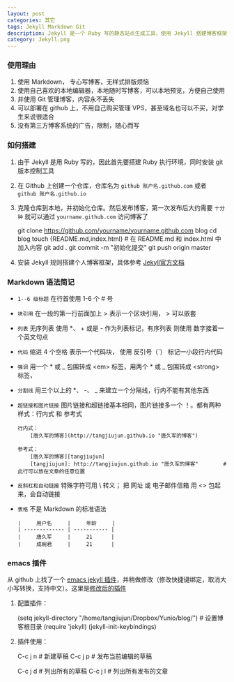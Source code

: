 ```yaml
---
layout: post
categories: 其它
tags: Jekyll Markdown Git
description: Jekyll 是一个 Ruby 写的静态站点生成工具，使用 Jekyll 搭建博客框架；撰写文章使用 Markdown，省去排版，样式的烦恼；使用 git 版本管理博客内容，内容永不丢失，并支持免费部署在 Github 上。
category: Jekyll.png
---
```


### 使用理由

  1. 使用 Markdown， 专心写博客，无样式排版烦恼
  2. 使用自己喜欢的本地编辑器，本地随时写博客，可以本地预览，方便自己使用
  3. 并使用 Git 管理博客，内容永不丢失
  4. 可以部署在 github 上，不用自己购买管理 VPS，甚至域名也可以不买，对学生来说很适合
  5. 没有第三方博客系统的广告，限制，随心而写

### 如何搭建

  1. 由于 Jekyll 是用 Ruby 写的，因此首先要搭建 Ruby 执行环境，同时安装 git 版本控制工具
  2. 在 Github 上创建一个仓库，仓库名为 `github 账户名.github.com` 或者 `github 账户名.github.io`
  3. 克隆仓库到本地，并初始化仓库。然后发布博客，第一次发布后大约需要 `十分钟` 就可以通过 `yourname.github.com` 访问博客了

        git clone https://github.com/yourname/yourname.github.com blog
        cd blog
        touch {README.md,index.html}        # 在 README.md 和 index.html 中加入内容
        git add .
        git commit -m "初始化提交"
        git push origin master

  4. 安装 Jekyll 规则搭建个人博客框架，具体参考 [Jekyll官方文档][jekyll]

### Markdown 语法简记

  * `1--6 级标题` 在行首使用 1-6 个 # 号
  * `块引用` 在一段的第一行前面加上 > 表示一个区块引用， > 可以嵌套
  * `列表` 无序列表 使用 *、 + 或是 - 作为列表标记，有序列表 则使用 数字接着一个英文句点
  * `代码` 缩进 4 个空格 表示一个代码块， 使用 反引号（\`）  标记一小段行内代码
  * `强调` 用一个 * 或 _ 包围转成 \<em> 标签，用两个 * 或 _ 包围转成 \<strong> 标签，
  * `分割线` 用三个以上的 *、 -、 _ 来建立一个分隔线，行内不能有其他东西
  * `超链接和图片链接` 图片链接和超链接基本相同，图片链接多一个 ！。都有两种样式：行内式 和 参考式

        行内式：
            [唐久军的博客](http://tangjiujun.github.io "唐久军的博客")
            
        参考式：
            [唐久军的博客][tangjiujun]
            [tangjiujun]: http://tangjiujun.github.io "唐久军的博客"        # 此行可以放在文章的任意位置

  * `反斜杠和自动链接` 特殊字符可用 \ 转义； 把 网址 或 电子邮件信箱 用 <> 包起来，会自动链接
  * `表格` 不是 Markdown 的标准语法

        |     用户名     |     年龄     |
        | ------------- | ----------- |
        |     唐久军     |     21      |
        |     成婉君     |     21      |


### emacs 插件
  从 github 上找了一个 [emacs jekyll 插件][emacs-jekyll]，并稍做修改（修改快捷键绑定，取消大小写转换，支持中文）。这里是[修改后的插件][emacs-jekyll-better]

  1. 配置插件：

        (setq jekyll-directory "/home/tangjiujun/Dropbox/Yunio/blog/")        # 设置博客根目录
        (require 'jekyll)
        (jekyll-init-keybindings)

  2. 插件使用：

        C-c j n        # 新建草稿
        C-c j p        # 发布当前编辑的草稿
        
        C-c j d        # 列出所有的草稿
        C-c j l        # 列出所有发布的文章



[jekyll]: http://jekyllrb.com/ "Jekyll 官方文档"
[emacs-jekyll]: https://github.com/diasjorge/jekyll.el "Emacs Jekyll 插件"
[emacs-jekyll-better]: https://github.com/tangjiujun/emacs.d/blob/master/custom-util/jekyll.el "修改后的 Emacs Jekyll 插件"
